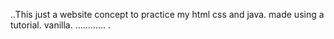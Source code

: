..This just a website concept to practice my html css and java. made using a tutorial. vanilla.
............
.